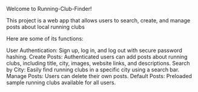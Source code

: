 Welcome to Running-Club-Finder!

This project is a web app that allows users to search, create, and manage posts about local running clubs

Here are some of its functions:

User Authentication: Sign up, log in, and log out with secure password hashing.
Create Posts: Authenticated users can add posts about running clubs, including title, city, images, website links, and descriptions.
Search by City: Easily find running clubs in a specific city using a search bar.
Manage Posts: Users can delete their own posts.
Default Posts: Preloaded sample running clubs available for all users.

